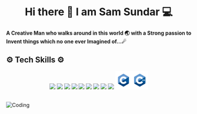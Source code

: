 <h1 align=center> Hi there 👋 I am Sam Sundar 💻 </h1>

#### A Creative Man who walks around in this world 🌏 with a Strong passion to Invent things which no one ever Imagined of...☄

## ⚙ Tech Skills ⚙
<div align = center>
<span><img src="https://www.vectorlogo.zone/logos/w3_html5/w3_html5-icon.svg" height = "50" />
<img src="https://www.vectorlogo.zone/logos/w3_css/w3_css-icon.svg" height = "50" />
<img src="https://www.vectorlogo.zone/logos/javascript/javascript-icon.svg" height = "50" />
<img src="https://www.vectorlogo.zone/logos/reactjs/reactjs-ar21.svg" height = "50" />
<img src="https://www.vectorlogo.zone/logos/python/python-horizontal.svg" height = "50" />
<img src="https://www.vectorlogo.zone/logos/getbootstrap/getbootstrap-icon.svg" height = "50" />
<img src="https://www.vectorlogo.zone/logos/github/github-icon.svg" height = "50" />
<img src="https://www.vectorlogo.zone/logos/jquery/jquery-icon.svg" height = "50" />
<img src="https://www.vectorlogo.zone/logos/java/java-horizontal.svg" height = "50" />
<img src="https://github.com/SamSundar506/SamSundar506/blob/main/C_C_featuredimage-removebg-preview.png" height = "50" /></span></div></br>

<!-- <div >

  function Will of God in Christ Jesus for you() {</br>
      Rejoice always,</br>
      Pray without ceasing,</br>
      Give Thanks in all circumstances</br>
    }</br>
 {1 Thessalonians 5:16}

</div> -->

![Coding](https://cdn.pixabay.com/photo/2016/03/23/14/55/matrix-1274888_960_720.png)

<!--
**SamSundar506/SamSundar506** is a ✨ _special_ ✨ repository because its `README.md` (this file) appears on your GitHub profile.

Here are some ideas to get you started:

- 🔭 I’m currently working on ...
- 🌱 I’m currently learning ...
- 👯 I’m looking to collaborate on ...
- 🤔 I’m looking for help with ...
- 💬 Ask me about ...
- 📫 How to reach me: ...
- 😄 Pronouns: ...
- ⚡ Fun fact: ...
-->
